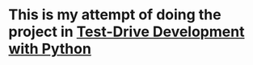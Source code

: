 # This is my attempt of doing the project in [Test-Drive Development with Python](https://www.obeythetestinggoat.com/book)

